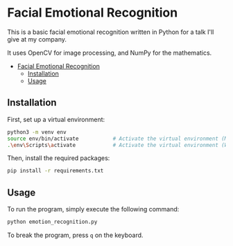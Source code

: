 # Facial Emotional Recognition

This is a basic facial emotional recognition written in Python for a talk I'll give at my company.

It uses OpenCV for image processing, and NumPy for the mathematics.

- [Facial Emotional Recognition](#facial-emotional-recognition)
  - [Installation](#installation)
  - [Usage](#usage)

## Installation

First, set up a virtual environment:

```bash
python3 -m venv env
source env/bin/activate           # Activate the virtual environment (Mac/Linux)
.\env\Scripts\activate            # Activate the virtual environment (Windows)
```

Then, install the required packages:

```bash
pip install -r requirements.txt
```

## Usage

To run the program, simply execute the following command:

```bash
python emotion_recognition.py
```

To break the program, press `q` on the keyboard.
